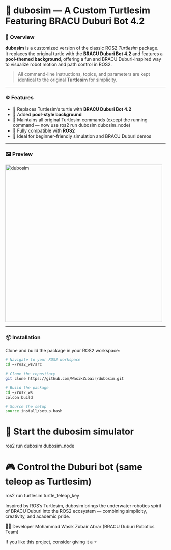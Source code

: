 # 🐢 dubosim — A Custom Turtlesim Featuring BRACU Duburi Bot 4.2

### 🧠 Overview
**dubosim** is a customized version of the classic ROS2 *Turtlesim* package.  
It replaces the original turtle with the **BRACU Duburi Bot 4.2** and features a **pool-themed background**, offering a fun and BRACU Duburi-inspired way to visualize robot motion and path control in ROS2.

> All command-line instructions, topics, and parameters are kept identical to the original **Turtlesim** for simplicity.

---

### ⚙️ Features
- 🐢 Replaces Turtlesim’s turtle with **BRACU Duburi Bot 4.2**
- 🌊 Added **pool-style background**
- 💬 Maintains all original Turtlesim commands (except the running command — now use ros2 run dubosim dubosim_node)
- 🚀 Fully compatible with **ROS2**
- 🎯 Ideal for beginner-friendly simulation and BRACU Duburi demos

---

### 🖼️ Preview
<img width="493" height="494" alt="dubosim" src="https://github.com/user-attachments/assets/b70ffd63-10b0-4f2f-aca4-6c2394048ba2" />

---

### 📦 Installation

Clone and build the package in your ROS2 workspace:
```bash
# Navigate to your ROS2 workspace
cd ~/ros2_ws/src

# Clone the repository
git clone https://github.com/WasikZubair/dubosim.git

# Build the package
cd ~/ros2_ws
colcon build

# Source the setup
source install/setup.bash

```
# 🐢 Start the dubosim simulator
ros2 run dubosim dubosim_node

# 🎮 Control the Duburi bot (same teleop as Turtlesim)
ros2 run turtlesim turtle_teleop_key

Inspired by ROS’s Turtlesim, dubosim brings the underwater robotics spirit of BRACU Duburi into the ROS2 ecosystem — combining simplicity, creativity, and academic pride.










👨‍💻 Developer
Mohammad Wasik Zubair Abrar
(BRACU Duburi Robotics Team)


If you like this project, consider giving it a ⭐
